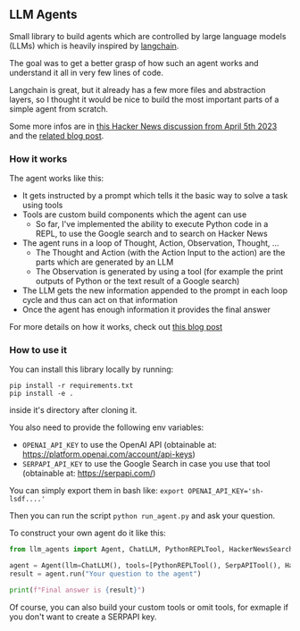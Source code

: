 ## LLM Agents

Small library to build agents which are controlled by large language models (LLMs) which is heavily inspired by <a href="https://github.com/hwchase17/langchain/" target="_blank">langchain</a>.

The goal was to get a better grasp of how such an agent works and understand it all in very few lines of code.

Langchain is great, but it already has a few more files and abstraction layers, so I thought it would be nice to build the most important parts of a simple agent from scratch.

Some more infos are in <a href="https://news.ycombinator.com/item?id=35446171">this Hacker News discussion from April 5th 2023</a> and the <a href="https://www.paepper.com/blog/posts/intelligent-agents-guided-by-llms/">related blog post</a>.

### How it works

The agent works like this:

* It gets instructed by a prompt which tells it the basic way to solve a task using tools
* Tools are custom build components which the agent can use
    * So far, I've implemented the ability to execute Python code in a REPL, to use the Google search and to search on Hacker News
* The agent runs in a loop of Thought, Action, Observation, Thought, ...
    * The Thought and Action (with the Action Input to the action) are the parts which are generated by an LLM
    * The Observation is generated by using a tool (for example the print outputs of Python or the text result of a Google search)
* The LLM gets the new information appended to the prompt in each loop cycle and thus can act on that information
* Once the agent has enough information it provides the final answer

For more details on how it works, check out <a href="https://www.paepper.com/blog/posts/intelligent-agents-guided-by-llms/">this blog post</a>

### How to use it

You can install this library locally by running: 

```
pip install -r requirements.txt
pip install -e .
```

inside it's directory after cloning it.

You also need to provide the following env variables:

* `OPENAI_API_KEY` to use the OpenAI API (obtainable at: https://platform.openai.com/account/api-keys)
* `SERPAPI_API_KEY` to use the Google Search in case you use that tool (obtainable at: https://serpapi.com/)

You can simply export them in bash like: `export OPENAI_API_KEY='sh-lsdf....'`

Then you can run the script `python run_agent.py` and ask your question.

To construct your own agent do it like this:

```python
from llm_agents import Agent, ChatLLM, PythonREPLTool, HackerNewsSearchTool, SerpAPITool

agent = Agent(llm=ChatLLM(), tools=[PythonREPLTool(), SerpAPITool(), HackerNewsSearchTool()])
result = agent.run("Your question to the agent")

print(f"Final answer is {result}")
```

Of course, you can also build your custom tools or omit tools, for exmaple if you don't want to create a SERPAPI key.
